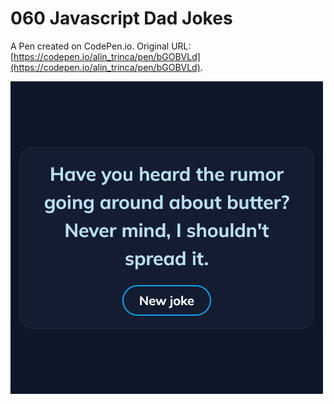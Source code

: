 # 060 Javascript Dad Jokes

A Pen created on CodePen.io. Original URL: [https://codepen.io/alin_trinca/pen/bGOBVLd](https://codepen.io/alin_trinca/pen/bGOBVLd).

![Javascript Dad Jokes Screenshot](dad-jokes.png)
